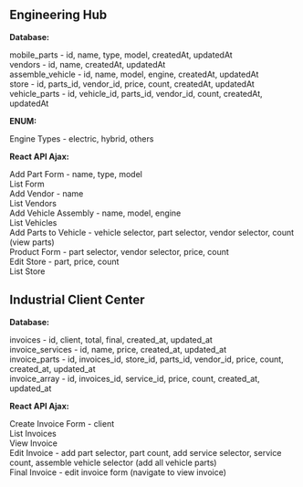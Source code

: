 ## Engineering Hub

__Database:__  

mobile_parts - id, name, type, model, createdAt, updatedAt  
vendors - id, name, createdAt, updatedAt  
assemble_vehicle - id, name, model, engine, createdAt, updatedAt  
store - id, parts_id, vendor_id, price, count, createdAt, updatedAt  
vehicle_parts - id, vehicle_id, parts_id, vendor_id, count, createdAt, updatedAt  

__ENUM:__  

Engine Types - electric, hybrid, others  

__React API Ajax:__  

Add Part Form - name, type, model  
List Form  
Add Vendor - name  
List Vendors  
Add Vehicle Assembly - name, model, engine  
List Vehicles  
Add Parts to Vehicle - vehicle selector, part selector, vendor selector, count (view parts)  
Product Form - part selector, vendor selector, price, count  
Edit Store - part, price, count  
List Store  

## Industrial Client Center

__Database:__  

invoices - id, client, total, final, created_at, updated_at  
invoice_services - id, name, price, created_at, updated_at  
invoice_parts - id, invoices_id, store_id, parts_id, vendor_id, price, count, created_at, updated_at  
invoice_array - id, invoices_id, service_id, price, count, created_at, updated_at  

__React API Ajax:__  

Create Invoice Form - client  
List Invoices  
View Invoice  
Edit Invoice - add part selector, part count, add service selector, service count, assemble vehicle selector (add all vehicle parts)  
Final Invoice - edit invoice form (navigate to view invoice)  
